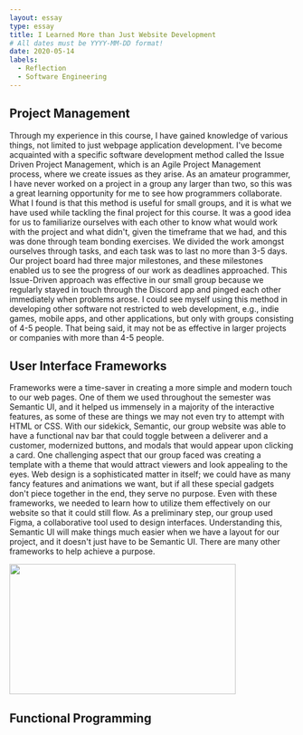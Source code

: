 ```yaml
---
layout: essay
type: essay
title: I Learned More than Just Website Development
# All dates must be YYYY-MM-DD format!
date: 2020-05-14
labels:
  - Reflection
  - Software Engineering
---
```


## Project Management
Through my experience in this course, I have gained knowledge of various things, not limited to just webpage application development. I've become acquainted with a specific software development method called the Issue Driven Project Management, which is an Agile Project Management process, where we create issues as they arise. As an amateur programmer, I have never worked on a project in a group any larger than two, so this was a great learning opportunity for me to see how programmers collaborate. What I found is that this method is useful for small groups, and it is what we have used while tackling the final project for this course. It was a good idea for us to familiarize ourselves with each other to know what would work with the project and what didn't, given the timeframe that we had, and this was done through team bonding exercises. We divided the work amongst ourselves through tasks, and each task was to last no more than 3-5 days. Our project board had three major milestones, and these milestones enabled us to see the progress of our work as deadlines approached. This Issue-Driven approach was effective in our small group because we regularly stayed in touch through the Discord app and pinged each other immediately when problems arose. I could see myself using this method in developing other software not restricted to web development, e.g., indie games, mobile apps, and other applications, but only with groups consisting of 4-5 people. That being said, it may not be as effective in larger projects or companies with more than 4-5 people. 

## User Interface Frameworks
Frameworks were a time-saver in creating a more simple and modern touch to our web pages. One of them we used throughout the semester was Semantic UI, and it helped us immensely in a majority of the interactive features, as some of these are things we may not even try to attempt with HTML or CSS. With our sidekick, Semantic, our group website was able to have a functional nav bar that could toggle between a deliverer and a customer, modernized buttons, and modals that would appear upon clicking a card. One challenging aspect that our group faced was creating a template with a theme that would attract viewers and look appealing to the eyes. Web design is a sophisticated matter in itself; we could have as many fancy features and animations we want, but if all these special gadgets don't piece together in the end, they serve no purpose. Even with these frameworks, we needed to learn how to utilize them effectively on our website so that it could still flow. As a preliminary step, our group used Figma, a collaborative tool used to design interfaces. Understanding this, Semantic UI will make things much easier when we have a layout for our project, and it doesn't just have to be Semantic UI. There are many other frameworks to help achieve a purpose.

<img width="400px" height="230px" align="center" src="https://im3.ezgif.com/tmp/ezgif-3-fe6bde5ece4e.gif"/>

## Functional Programming 

